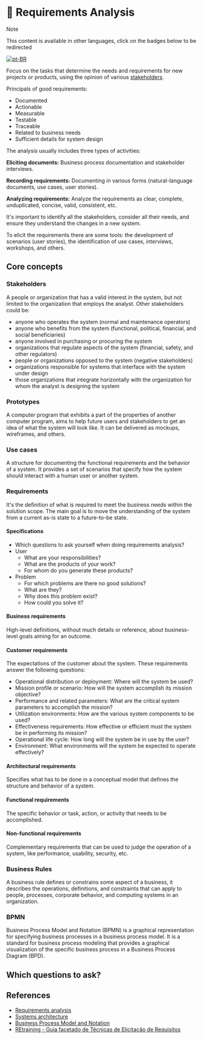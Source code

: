 # 💎 Requirements Analysis

> [!NOTE]
> This content is available in other languages, click on the badges below to be redirected
>
> [![pt-BR](https://img.shields.io/badge/lang-pt--BR-green.svg?style=for-the-badge&labelColor=009c37&color=FEE000)](./README.pt-BR.md)

Focus on the tasks that determine the needs and requirements for new projects or products, using the opinion of various [stakeholders](#stakeholders).

Principals of good requirements:

- Documented
- Actionable
- Measurable
- Testable
- Traceable
- Related to business needs
- Sufficient details for system design

The analysis usually includes three types of activities:

**Eliciting documents:** Business process documentation and stakeholder interviews.

**Recording requirements:** Documenting in various forms (natural-language documents, use cases, user stories).

**Analyzing requirements:** Analyze the requirements as clear, complete, unduplicated, concise, valid, consistent, etc.

It's important to identify all the stakeholders, consider all their needs, and ensure they understand the changes in a new system.

To elicit the requirements there are some tools: the development of scenarios (user stories), the identification of use cases, interviews, workshops, and others.

## Core concepts

### Stakeholders

A people or organization that has a valid interest in the system, but not limited to the organization that employs the analyst. Other stakeholders could be:

- anyone who operates the system (normal and maintenance operators)
- anyone who benefits from the system (functional, political, financial, and social beneficiaries)
- anyone involved in purchasing or procuring the system
- organizations that regulate aspects of the system (financial, safety, and other regulators)
- people or organizations opposed to the system (negative stakeholders)
- organizations responsible for systems that interface with the system under design
- those organizations that integrate horizontally with the organization for whom the analyst is designing the system

### Prototypes

A computer program that exhibits a part of the properties of another computer program, aims to help future users and stakeholders to get an idea of what the system will look like. It can be delivered as mockups, wireframes, and others.

### Use cases

A structure for documenting the functional requirements and the behavior of a system. It provides a set of scenarios that specify how the system should interact with a human user or another system.

### Requirements

It's the definition of what is required to meet the business needs within the solution scope. The main goal is to move the understanding of the system from a current as-is state to a future-to-be state.

#### Specifications

- Which questions to ask yourself when doing requirements analysis?
- User
  - What are your responsibilities?
  - What are the products of your work?
  - For whom do you generate these products?
- Problem
  - For which problems are there no good solutions?
  - What are they?
  - Why does this problem exist?
  - How could you solve it?

#### Business requirements

High-level definitions, without much details or reference, about business-level goals aiming for an outcome.

#### Customer requirements

The expectations of the customer about the system. These requirements answer the following questions:

- Operational distribution or deployment: Where will the system be used?
- Mission profile or scenario: How will the system accomplish its mission objective?
- Performance and related parameters: What are the critical system parameters to accomplish the mission?
- Utilization environments: How are the various system components to be used?
- Effectiveness requirements: How effective or efficient must the system be in performing its mission?
- Operational life cycle: How long will the system be in use by the user?
- Environment: What environments will the system be expected to operate effectively?

#### Architectural requirements

Specifies what has to be done in a conceptual model that defines the structure and behavior of a system.

#### Functional requirements

The specific behavior or task, action, or activity that needs to be accomplished.

#### Non-functional requirements

Complementary requirements that can be used to judge the operation of a system, like performance, usability, security, etc.

### Business Rules

A business rule defines or constrains some aspect of a business, it describes the operations, definitions, and constraints that can apply to people, processes, corporate behavior, and computing systems in an organization.

### BPMN

Business Process Model and Notation (BPMN) is a graphical representation for specifying business processes in a business process model. It is a standard for business process modeling that provides a graphical visualization of the specific business process in a Business Process Diagram (BPD).

## Which questions to ask?

## References

- [Requirements analysis](https://en.wikipedia.org/wiki/Requirements_analysis)
- [Systems architecture](https://en.wikipedia.org/wiki/Systems_architecture)
- [Business Process Model and Notation](https://en.wikipedia.org/wiki/Business_Process_Model_and_Notation)
- [REtraining - Guia facetado de Técnicas de Elicitação de Requisitos](https://retraining.inf.ufsc.br/guia/app/classificacoes/tecnicas-de-elicitacao-de-requisitos/entidades/tecnicas-de-elicitacao-de-requisitos-entrevista)
